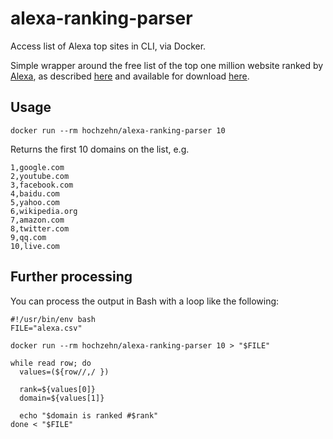 # alexa-ranking-parser

Access list of Alexa top sites in CLI, via Docker.

Simple wrapper around the free list of the top one million website ranked by [Alexa](http://www.alexa.com), as described [here](https://support.alexa.com/hc/en-us/articles/200449834-Does-Alexa-have-a-list-of-its-top-ranked-websites-) and available for download [here](http://s3.amazonaws.com/alexa-static/top-1m.csv.zip).

## Usage

    docker run --rm hochzehn/alexa-ranking-parser 10

Returns the first 10 domains on the list, e.g.

    1,google.com
    2,youtube.com
    3,facebook.com
    4,baidu.com
    5,yahoo.com
    6,wikipedia.org
    7,amazon.com
    8,twitter.com
    9,qq.com
    10,live.com

## Further processing

You can process the output in Bash with a loop like the following:

    #!/usr/bin/env bash
    FILE="alexa.csv"

    docker run --rm hochzehn/alexa-ranking-parser 10 > "$FILE"

    while read row; do
      values=(${row//,/ })

      rank=${values[0]}
      domain=${values[1]}

      echo "$domain is ranked #$rank"
    done < "$FILE"
